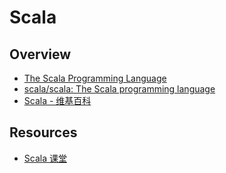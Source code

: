 # Scala

## Overview

- [The Scala Programming Language](https://www.scala-lang.org/)
- [scala/scala: The Scala programming language](https://github.com/scala/scala)
- [Scala - 维基百科](https://zh.wikipedia.org/wiki/Scala)

## Resources

- [Scala 课堂](http://twitter.github.io/scala_school/zh_cn/index.html)
